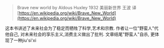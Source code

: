 
> Brave new world by Aldous Huxley 1932
> 美丽新世界 王波 译
[https://en.wikipedia.org/wiki/Brave_New_World](https://en.wikipedia.org/wiki/Brave_New_World)

这本书讲述了未来社会为了稳定而牺牲了科学,艺术和宗教. 作者让一位"野蛮人"代他自己, 对未来社会的享乐主义,消费主义做出了批判. 文章结尾"野蛮人"自杀, 更体现了一种jiu'si'xi
<!--stackedit_data:
eyJoaXN0b3J5IjpbMTY3Nzk1ODQ3M119
-->